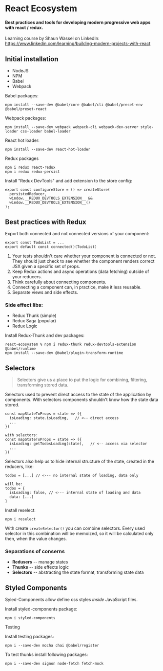 # React Ecosystem

#### Best practices and tools for developing modern progressive web apps with react / redux.

Learning course by Shaun Wassel on LinkedIn:
https://www.linkedin.com/learning/building-modern-projects-with-react

## Initial installation
- NodeJS
- NPM
- Babel 
- Webpack

Babel packages: 

    npm install --save-dev @babel/core @babel/cli @babel/preset-env @babel/preset-react
Webpack packages:

    npm install --save-dev webpack webpack-cli webpack-dev-server style-loader css-loader babel-loader
React hot loader:

    npm install --save-dev react-hot-loader
Redux packages

    npm i redux react-redux
    npm i redux redux-persist

Install "Redux DevTools" and add extension to the store config:
```
export const configureStore = () => createStore(
  persistedReducer,
  window.__REDUX_DEVTOOLS_EXTENSION__ &&
  window.__REDUX_DEVTOOLS_EXTENSION__()
);
```

## Best practices with Redux
Export both connected and not connected versions of your component:
```
export const TodoList = ...
export default const connected()(TodoList)
```

1. Your tests shouldn't care whether your component is connected or not. They should just check to see whether the component renders correct JSX given a specific set of props.
2. Keep Redux actions and async operations (data fetching) outside of your reducers.
3. Think carefully about connecting components.
4. Connecting a component can, in practice, make it less reusable.
5. Separate views and side effects.
 
### Side effect libs:
- Redux Thunk (simple)
- Redux Saga (popular)
- Redux Logic

Install Redux-Thunk and dev packages:

    react-ecosystem % npm i redux-thunk redux-devtools-extension @babel/runtime
    npm install --save-dev @babel/plugin-transform-runtime

## Selectors

> Selectors give us a place to put the logic for combining, filtering, transforming stored data.

Selectors used to prevent direct access to the state of the application by components. With selectors components shouldn't know how the state data stored.
```
const mapStateToProps = state => ({
  isLoading: state.isLoading,   // <-- direct access
  ...
})

with selectors:
const mapStateToProps = state => ({
  isLoading: getTodosLoading(state),   // <-- access via selector
  ...
})
```
Selectors also help us to hide internal structure of the state, created in the reducers, like:
```
todos = [...] // <--- no internal state of loading, data only

will be:
todos = {
  isLoading: false, // <--- internal state of loading and data
  data: [...]
}
```
Install reselect:

    npm i reselect
With create `createSelector()` you can combine selectors. Every used selector in this combination will be memoized, so it will be calculated only then, when the value changes. 

### Separations of conserns
- **Redusers** -- manage states
- **Thunks** -- side effects logic 
- **Selectors** -- abstracting the state format, transforming state data


## Styled Components

Syled-Components allow define css styles _inside_ JavaScript files.

Install styled-components package:

    npm i styled-components

Testing

Install testing packages:

    npm i --save-dev mocha chai @babel/register

To test thunks install following packages:

    npm i --save-dev signon node-fetch fetch-mock
    
